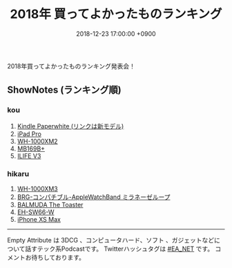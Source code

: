 ﻿---
actor_ids:
  - kou
  - hikaru
audio_file_path: /audio/3.mp3
audio_file_size: 24
date: 2018-12-23 17:00:00 +0900
description: 2018年買ってよかったものランキングを発表しました。
duration: "53:28"
layout: article
title: 3. 2018年 買ってよかったものランキング
---
2018年買ってよかったものランキング発表会！
## ShowNotes (ランキング順)
### kou
1. [Kindle Paperwhite (リンクは新モデル)](https://www.amazon.co.jp/Amazon-PQ94WIF-Kindle-Paperwhite%E3%80%81%E9%9B%BB%E5%AD%90%E6%9B%B8%E7%B1%8D%E3%83%AA%E3%83%BC%E3%83%80%E3%83%BC%E3%80%81%E9%98%B2%E6%B0%B4%E6%A9%9F%E8%83%BD%E6%90%AD%E8%BC%89%E3%80%81Wi-Fi-%E3%80%818GB%E3%80%81%E5%BA%83%E5%91%8A%E3%81%A4%E3%81%8D/dp/B07HCSQ48P/ref=sr_1_2?s=amazon-devices&ie=UTF8&qid=1545414056&sr=1-2&keywords=kindle+paperwhite+7)
2. [iPad Pro](https://www.apple.com/jp/ipad-pro/)
3. [WH-1000XM2](https://www.amazon.co.jp/Sony-WH1000XM2-B-m2%E3%83%97%E3%83%AC%E3%83%9F%E3%82%A2%E3%83%A0%E3%83%8E%E3%82%A4%E3%82%BA%E3%82%AD%E3%83%A3%E3%83%B3%E3%82%BB%E3%83%AA%E3%83%B3%E3%82%B0%E3%83%AF%E3%82%A4%E3%83%A4%E3%83%AC%E3%82%B9%E3%83%98%E3%83%83%E3%83%89%E3%83%95%E3%82%A9%E3%83%B3/dp/B074KDJVS2)
4. [MB169B+](https://www.amazon.co.jp/%E8%96%84%E3%81%84%E3%83%BB%E8%BB%BD%E9%87%8F%E3%80%81USB%E3%81%A7%E7%B0%A1%E5%8D%98%E6%8E%A5%E7%B6%9A-15-6%E5%9E%8B%E3%83%AF%E3%82%A4%E3%83%89%E3%83%A2%E3%83%90%E3%82%A4%E3%83%AB%E3%83%87%E3%82%A3%E3%82%B9%E3%83%97%E3%83%AC%E3%82%A4-%E5%BA%83%E8%A6%96%E9%87%8E%E8%A7%92178%C2%B0-%E9%87%8D%E3%81%95800g-MB169B/dp/B014UDXZ1S?th=1)
5. [ILIFE V3](https://www.amazon.co.jp/ILIFE-V3s-Pro-%E3%83%9A%E3%83%83%E3%83%88%E3%81%AE%E6%AF%9B%E3%81%AB%E5%8A%B9%E6%9E%9C%E7%9A%84-%E8%87%AA%E5%8B%95%E5%85%85%E9%9B%BB%E9%9D%99%E9%9F%B3%EF%BC%86%E5%BC%B7%E5%8A%9B%E5%90%B8%E5%BC%95%E8%90%BD%E4%B8%8B%E9%98%B2%E6%AD%A2%E3%81%A8%E8%A1%9D%E7%AA%81%E9%98%B2%E6%AD%A2/dp/B06XCPQTBS)

### hikaru
1. [WH-1000XM3](https://www.amazon.co.jp/gp/product/B07GZ8DZC8/ref=oh_aui_detailpage_o05_s00?ie=UTF8&psc=1)
2. [BRG-コンパチブル-AppleWatchBand ミラネーゼループ](https://www.amazon.co.jp/gp/product/B0785ZSMDR/ref=oh_aui_detailpage_o01_s00?ie=UTF8&th=1)
3. [BALMUDA The Toaster](https://www.amazon.co.jp/%E3%83%90%E3%83%AB%E3%83%9F%E3%83%A5%E3%83%BC%E3%83%80-%E3%82%B9%E3%83%81%E3%83%BC%E3%83%A0%E3%82%AA%E3%83%BC%E3%83%96%E3%83%B3%E3%83%88%E3%83%BC%E3%82%B9%E3%82%BF%E3%83%BC-BALMUDA-Toaster-K01E-KG/dp/B01N5XVIOK/ref=sr_1_1?s=electronics&ie=UTF8&qid=1545372726&sr=1-1&keywords=%E3%83%90%E3%83%AB%E3%83%9F%E3%83%A5%E3%83%BC%E3%83%80)
4. [EH-SW66-W](https://www.amazon.co.jp/%E3%83%91%E3%83%8A%E3%82%BD%E3%83%8B%E3%83%83%E3%82%AF-Panasonic-EH-SW66-W-%E7%9B%AE%E3%82%82%E3%81%A8%E3%82%A8%E3%82%B9%E3%83%86-%E7%99%BD/dp/B078982HNK/ref=sr_1_5?ie=UTF8&qid=1545372619&sr=8-5&keywords=panasonic+%E3%82%A2%E3%82%A4%E3%83%9E%E3%82%B9%E3%82%AF)
5. [iPhone XS Max](https://www.apple.com/jp/iphone-xs/)

---

Empty Attribute は 3DCG 、コンピュータハード、ソフト 、ガジェットなどについて話すテック系Podcastです。
Twitterハッシュタグは [#EA_NET](https://twitter.com/intent/tweet?hashtags=EA_Net) です。
コメントお待ちしております。